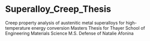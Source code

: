 # Superalloy_Creep_Thesis
Creep property analysis of austenitic metal superalloys for high-temperature energy conversion 
Masters Thesis for Thayer School of Engineering Materials Science M.S. Defense of Natalie Afonina
